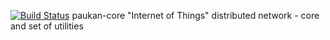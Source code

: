 [![Build Status](https://travis-ci.org/paukan-org/core.svg?branch=master)](https://travis-ci.org/paukan-org/core) paukan-core
"Internet of Things" distributed network - core and set of utilities
